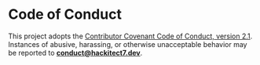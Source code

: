 # Code of Conduct

This project adopts the [Contributor Covenant Code of Conduct, version 2.1](https://www.contributor-covenant.org/version/2/1/code_of_conduct/).
Instances of abusive, harassing, or otherwise unacceptable behavior may be reported to **conduct@hackitect7.dev**.
